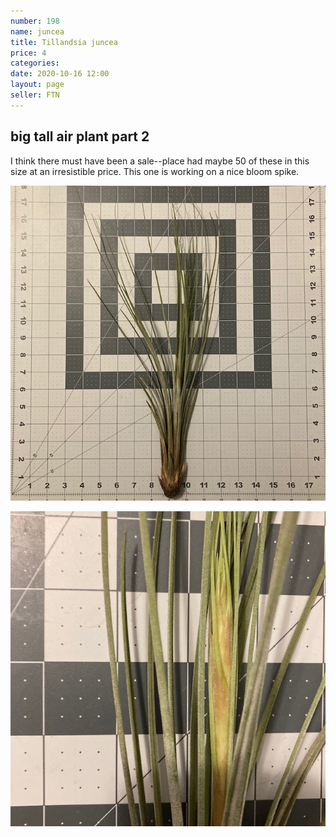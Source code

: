 ```yaml
---
number: 198
name: juncea
title: Tillandsia juncea
price: 4
categories: 
date: 2020-10-16 12:00
layout: page
seller: FTN
---
```

## big tall air plant part 2

I think there must have been a sale--place had maybe 50 of these in this size at an irresistible price. This one is working on a nice bloom spike.

!["Tillandsia juncea"](/i/IMG_1252.jpeg "Tillandsia juncea")

!["Tillandsia juncea"](/i/IMG_1253.jpeg "Tillandsia juncea")
